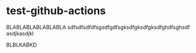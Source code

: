 # test-github-actions

BLABLABLABLABLABLA
sdfsdfsdfdfsgsdfgdfsgksdfgksdfgksdfghdfsghsdf
asdjkasdjkl


BLBLKABKD